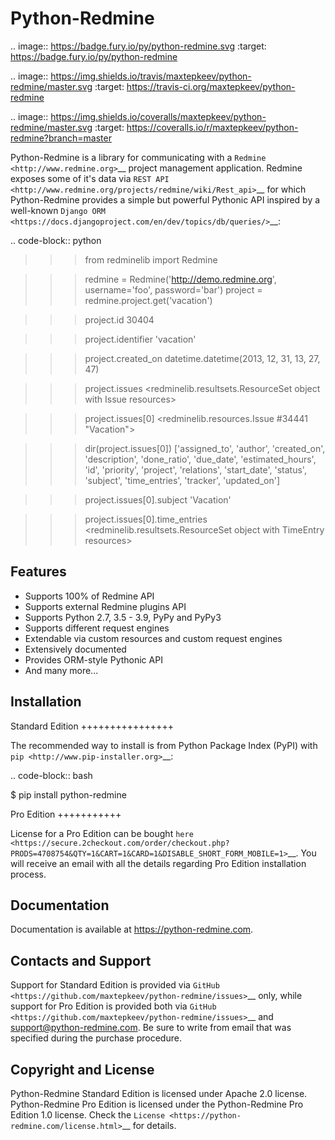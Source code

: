 Python-Redmine
==============

.. image:: https://badge.fury.io/py/python-redmine.svg
   :target: https://badge.fury.io/py/python-redmine

.. image:: https://img.shields.io/travis/maxtepkeev/python-redmine/master.svg
   :target: https://travis-ci.org/maxtepkeev/python-redmine

.. image:: https://img.shields.io/coveralls/maxtepkeev/python-redmine/master.svg
   :target: https://coveralls.io/r/maxtepkeev/python-redmine?branch=master

Python-Redmine is a library for communicating with a `Redmine <http://www.redmine.org>`__
project management application. Redmine exposes some of it's data via `REST API
<http://www.redmine.org/projects/redmine/wiki/Rest_api>`__ for which Python-Redmine provides
a simple but powerful Pythonic API inspired by a well-known `Django ORM
<https://docs.djangoproject.com/en/dev/topics/db/queries/>`__:

.. code-block:: python

   >>> from redminelib import Redmine

   >>> redmine = Redmine('http://demo.redmine.org', username='foo', password='bar')
   >>> project = redmine.project.get('vacation')

   >>> project.id
   30404

   >>> project.identifier
   'vacation'

   >>> project.created_on
   datetime.datetime(2013, 12, 31, 13, 27, 47)

   >>> project.issues
   <redminelib.resultsets.ResourceSet object with Issue resources>

   >>> project.issues[0]
   <redminelib.resources.Issue #34441 "Vacation">

   >>> dir(project.issues[0])
   ['assigned_to', 'author', 'created_on', 'description', 'done_ratio',
   'due_date', 'estimated_hours', 'id', 'priority', 'project', 'relations',
   'start_date', 'status', 'subject', 'time_entries', 'tracker', 'updated_on']

   >>> project.issues[0].subject
   'Vacation'

   >>> project.issues[0].time_entries
   <redminelib.resultsets.ResourceSet object with TimeEntry resources>

Features
--------

* Supports 100% of Redmine API
* Supports external Redmine plugins API
* Supports Python 2.7, 3.5 - 3.9, PyPy and PyPy3
* Supports different request engines
* Extendable via custom resources and custom request engines
* Extensively documented
* Provides ORM-style Pythonic API
* And many more...

Installation
------------

Standard Edition
++++++++++++++++

The recommended way to install is from Python Package Index (PyPI) with `pip <http://www.pip-installer.org>`__:

.. code-block:: bash

   $ pip install python-redmine

Pro Edition
+++++++++++

License for a Pro Edition can be bought
`here <https://secure.2checkout.com/order/checkout.php?PRODS=4708754&QTY=1&CART=1&CARD=1&DISABLE_SHORT_FORM_MOBILE=1>`__.
You will receive an email with all the details regarding Pro Edition installation process.

Documentation
-------------

Documentation is available at https://python-redmine.com.

Contacts and Support
--------------------

Support for Standard Edition is provided via `GitHub <https://github.com/maxtepkeev/python-redmine/issues>`__
only, while support for Pro Edition is provided both via `GitHub <https://github.com/maxtepkeev/python-redmine/issues>`__
and support@python-redmine.com. Be sure to write from email that was specified during the purchase procedure.

Copyright and License
---------------------

Python-Redmine Standard Edition is licensed under Apache 2.0 license. Python-Redmine Pro Edition is licensed
under the Python-Redmine Pro Edition 1.0 license. Check the `License <https://python-redmine.com/license.html>`__
for details.

